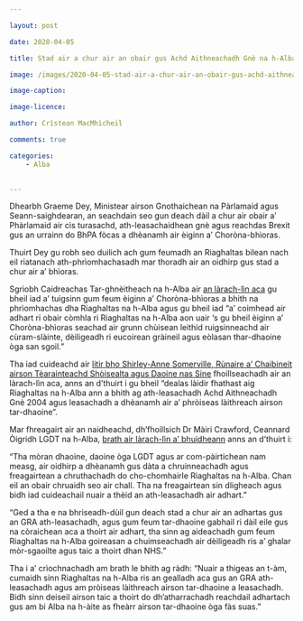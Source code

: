 ```yaml
---

layout: post

date: 2020-04-05

title: Stad air a chur air an obair gus Achd Aithneachadh Gnè na h-Alba ath-leasachadh

image: /images/2020-04-05-stad-air-a-chur-air-an-obair-gus-achd-aithneachadh-gne-na-h-alba-ath-leasachadh.jpg

image-caption:

image-licence:

author: Crìstean MacMhìcheil

comments: true

categories:
    - Alba
    

---
```


Dhearbh Graeme Dey, Ministear airson Gnothaichean na Pàrlamaid agus Seann-saighdearan, an seachdain seo gun deach dàil a chur air obair a’ Phàrlamaid air cìs turasachd, ath-leasachaidhean gnè agus reachdas Brexit gus an urrainn do BhPA fòcas a dhèanamh air èiginn a’ Choròna-bhìoras.

<!--more-->

Thuirt Dey gu robh seo duilich ach gum feumadh an Riaghaltas bilean nach eil riatanach ath-phrìomhachasadh mar thoradh air an oidhirp gus stad a chur air a’ bhìoras.

Sgrìobh Caidreachas Tar-ghnèitheach na h-Alba air [an làrach-lìn aca](http://equalrecognition.scot/gra-reform-halted-due-to-coronavirus-crisis/) gu bheil iad a’ tuigsinn gum feum èiginn a’ Choròna-bhìoras a bhith na phrìomhachas dha Riaghaltas na h-Alba agus gu bheil iad “a’ coimhead air adhart ri obair còmhla ri Riaghaltas na h-Alba aon uair ‘s gu bheil èiginn a’ Choròna-bhìoras seachad air grunn chùisean leithid ruigsinneachd air cùram-slàinte, dèiligeadh ri eucoirean gràineil agus eòlasan thar-dhaoine òga san sgoil.”

Tha iad cuideachd air [litir bho Shirley-Anne Somerville, Rùnaire a’ Chaibineit airson Tèarainteachd Shòisealta agus Daoine nas Sine](http://equalrecognition.scot/gra-reform-halted-due-to-coronavirus-crisis/) fhoillseachadh air an làrach-lìn aca, anns an d’thuirt i gu bheil “dealas làidir fhathast aig Riaghaltas na h-Alba ann a bhith ag ath-leasachadh Achd Aithneachadh Gnè 2004 agus leasachadh a dhèanamh air a’ phròiseas làithreach airson tar-dhaoine”.

Mar fhreagairt air an naidheachd, dh’fhoillsich Dr Màiri Crawford, Ceannard Òigridh LGDT na h-Alba, [brath air làrach-lìn a’ bhuidheann](https://www.lgbtyouth.org.uk/news/2020/message-from-our-chief-executive-gra-reform/) anns an d’thuirt i:

“Tha mòran dhaoine, daoine òga LGDT agus ar com-pàirtichean nam measg, air oidhirp a dhèanamh gus dàta a chruinneachadh agus freagairtean a chruthachadh do cho-chomhairle Riaghaltas na h-Alba. Chan eil an obair chruaidh seo air chall. Tha na freagairtean sin dligheach agus bidh iad cuideachail nuair a thèid an ath-leasachadh air adhart.”

“Ged a tha e na bhriseadh-dùil gun deach stad a chur air an adhartas gus an GRA ath-leasachadh, agus gum feum tar-dhaoine gabhail ri dàil eile gus na còraichean aca a thoirt air adhart, tha sinn ag aideachadh gum feum Riaghaltas na h-Alba goireasan a chuimseachadh air dèiligeadh ris a’ ghalar mòr-sgaoilte agus taic a thoirt dhan NHS.”

Tha i a’ crìochnachadh am brath le bhith ag ràdh: “Nuair a thigeas an t-àm, cumaidh sinn Riaghaltas na h-Alba ris an gealladh aca gus an GRA ath-leasachadh agus am pròiseas làithreach airson tar-dhaoine a leasachadh. Bidh sinn deiseil airson taic a thoirt do dh’atharrachadh reachdail adhartach gus am bi Alba na h-àite as fheàrr airson tar-dhaoine òga fàs suas.”
